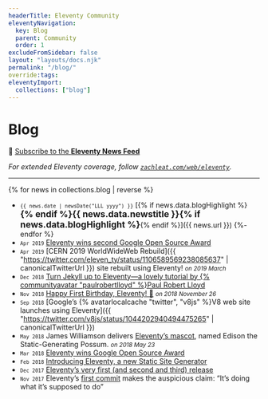 ```yaml
---
headerTitle: Eleventy Community
eleventyNavigation:
  key: Blog
  parent: Community
  order: 1
excludeFromSidebar: false
layout: "layouts/docs.njk"
permalink: "/blog/"
override:tags:
eleventyImport:
  collections: ["blog"]
---
```


# Blog

📢 [Subscribe to the **Eleventy News Feed**](/blog/feed.xml)

_For extended Eleventy coverage, follow [`zachleat.com/web/eleventy`](https://www.zachleat.com/web/eleventy/)._

---
<style>
.blog-lrg {
	font-size: 1.25em;
	line-height: 1.1;
}
</style>

{% for news in collections.blog | reverse %}
- <small><code>{{ news.date | newsDate("LLL yyyy") }}</code></small> [{% if news.data.blogHighlight %}<strong class="blog-lrg">{% endif %}{{ news.data.newstitle }}{% if news.data.blogHighlight %}</strong>{% endif %}]({{ news.url }})
{%- endfor %}
- <small><code>Apr<!-- 26 --> 2019</code></small> [Eleventy wins second Google Open Source Award](https://opensource.googleblog.com/2019/04/google-open-source-peer-bonus-winners.html)
- <small><code>Apr<!-- 26 --> 2019</code></small> [CERN 2019 WorldWideWeb Rebuild]({{ "https://twitter.com/eleven_ty/status/1106589569238085637" | canonicalTwitterUrl }}) site rebuilt using Eleventy! <small><em> on 2019 March</em></small>
- <small><code>Dec<!-- 11 --> 2018</code></small> [Turn Jekyll up to Eleventy—a lovely tutorial by {% communityavatar "paulrobertlloyd" %}Paul Robert Lloyd](https://24ways.org/2018/turn-jekyll-up-to-eleventy/)
- <small><code>Nov<!-- 26 --> 2018</code></small> [Happy First Birthday, Eleventy! 🎉](https://www.zachleat.com/web/eleventy-birthday/) <small><em> on 2018 November 26</em></small>
- <small><code>Sep<!-- --> 2018</code></small> [Google’s {% avatarlocalcache "twitter", "v8js" %}V8 web site launches using Eleventy]({{ "https://twitter.com/v8js/status/1044202940494475265" | canonicalTwitterUrl }})
- <small><code>May<!-- 23 --> 2018</code></small> James Williamson delivers [Eleventy’s mascot](https://web.archive.org/web/20200307013845/https://twitter.com/jameswillweb/status/999052022497316865), named Edison the Static-Generating Possum. <small><em>on 2018 May 23</em></small>
- <small><code>Mar<!-- 26 --> 2018</code></small> [Eleventy wins Google Open Source Award](https://www.zachleat.com/web/google-award/)
- <small><code>Feb<!-- 12 --> 2018</code></small> [Introducing Eleventy, a new Static Site Generator](https://www.zachleat.com/web/introducing-eleventy/)
- <small><code>Dec<!-- 20 --> 2017</code></small> [Eleventy’s very first (and second and third) release](https://github.com/11ty/eleventy/releases?after=v0.1.3)
- <small><code>Nov<!-- 26 --> 2017</code></small> Eleventy’s [first commit](https://github.com/11ty/eleventy/commit/00ad9192605d5d501de6aae193701c5a2297ef2c) makes the auspicious claim: “It’s doing what it’s supposed to do”
